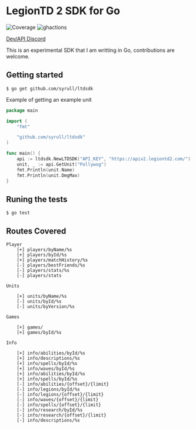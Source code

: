 # LegionTD 2 SDK for Go
![Coverage](https://img.shields.io/badge/Coverage-100.0%25-brightgreen)
![ghactions](https://github.com/syrull/ltdsdk/actions/workflows/go.yml/badge.svg)

[Dev/API Discord](https://discord.gg/8h9tkPf6Sw)

This is an experimental SDK that I am writting in Go, contributions are welcome.


## Getting started

```console
$ go get github.com/syrull/ltdsdk
```

Example of getting an example unit

```go
package main

import (
	"fmt"

	"github.com/syrull/ltdsdk"
)

func main() {
	api := ltdsdk.NewLTDSDK("API_KEY", "https://apiv2.legiontd2.com/")
	unit, _ := api.GetUnit("Pollywog")
	fmt.Println(unit.Name)
	fmt.Println(unit.DmgMax)
}
```

## Runing the tests

```console
$ go test
```

## Routes Covered

```
Player
	[+] players/byName/%s
	[+] players/byId/%s
	[+] players/matchHistory/%s
	[-] players/bestFriends/%s
	[-] players/stats/%s
	[-] players/stats

Units

	[+] units/byName/%s
	[-] units/byId/%s
	[-] units/byVersion/%s

Games

	[+] games/
	[+] games/byId/%s

Info

	[+] info/abilities/byId/%s 
	[+] info/descriptions/%s
	[+] info/spells/byId/%s
	[+] info/waves/byId/%s
	[+] info/abilities/byId/%s
	[+] info/spells/byId/%s
	[-] info/abilities/{offset}/{limit}
	[-] info/legions/byId/%s
	[-] info/legions/{offset}/{limit}
	[-] info/waves/{offset}/{limit}
	[-] info/spells/{offset}/{limit}
	[-] info/research/byId/%s
	[-] info/research/{offset}/{limit}
	[-] info/descriptions/%s
```
